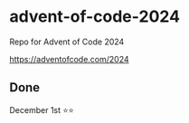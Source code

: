 # advent-of-code-2024
Repo for Advent of Code 2024

https://adventofcode.com/2024

## Done 

December 1st ⭐⭐ 